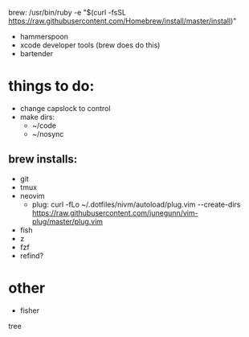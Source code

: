 brew: /usr/bin/ruby -e "$(curl -fsSL https://raw.githubusercontent.com/Homebrew/install/master/install)"

* hammerspoon
* xcode developer tools (brew does do this)
* bartender

# things to do:

* change capslock to control
* make dirs:
	* ~/code
	* ~/nosync


## brew installs:

* git
* tmux
* neovim
	* plug: curl -fLo ~/.dotfiles/nivm/autoload/plug.vim --create-dirs \
    https://raw.githubusercontent.com/junegunn/vim-plug/master/plug.vim
* fish
* z
* fzf
* refind?

# other

* fisher


tree
